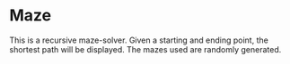 # Maze
This is a recursive maze-solver. Given a starting and ending point, the shortest path will be displayed. The mazes used are randomly generated.
